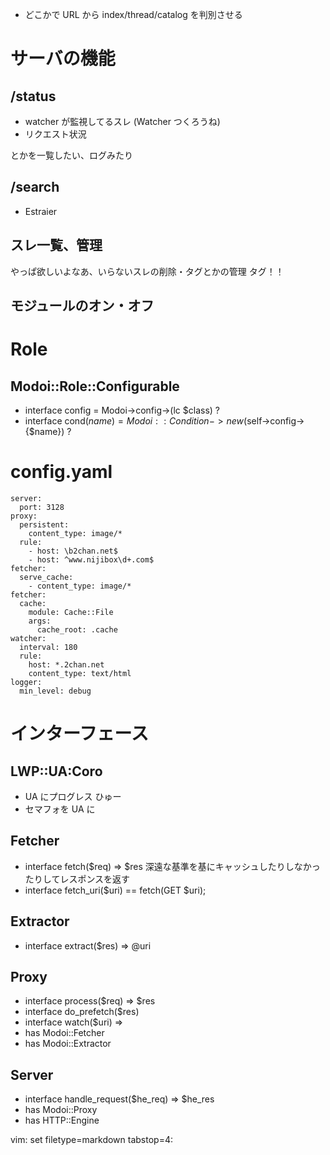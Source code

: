  * どこかで URL から index/thread/catalog を判別させる

サーバの機能
============

/status
-------
 * watcher が監視してるスレ (Watcher つくろうね)
 * リクエスト状況

とかを一覧したい、ログみたり

/search
-------
 * Estraier

スレ一覧、管理
--------------
やっぱ欲しいよなあ、いらないスレの削除・タグとかの管理
タグ！！

モジュールのオン・オフ
----------------------

Role
====

Modoi::Role::Configurable
-------------------------

 * interface config = Modoi->config->(lc $class) ?
 * interface cond($name) = Modoi::Condition->new($self->config->{$name}) ?

config.yaml
===========

	server:
	  port: 3128
	proxy:
	  persistent:
	    content_type: image/*
	  rule:
	    - host: \b2chan.net$
	    - host: ^www.nijibox\d+.com$
	fetcher:
	  serve_cache:
	    - content_type: image/*
	fetcher:
	  cache:
	    module: Cache::File
	    args:
	      cache_root: .cache
	watcher:
	  interval: 180
	  rule:
	    host: *.2chan.net
	    content_type: text/html
	logger:
	  min_level: debug

インターフェース
================

LWP::UA:Coro
------------

 * UA にプログレス ひゅー
 * セマフォを UA に

Fetcher
-------

 * interface fetch($req) => $res
   深遠な基準を基にキャッシュしたりしなかったりしてレスポンスを返す
 * interface fetch_uri($uri) == fetch(GET $uri);

Extractor
---------
 * interface extract($res) => \@uri

Proxy
-----
 * interface process($req) => $res
 * interface do_prefetch($res)
 * interface watch($uri) => 
 * has Modoi::Fetcher
 * has Modoi::Extractor

Server
------
 * interface handle_request($he_req) => $he_res
 * has Modoi::Proxy
 * has HTTP::Engine

vim: set filetype=markdown tabstop=4:
